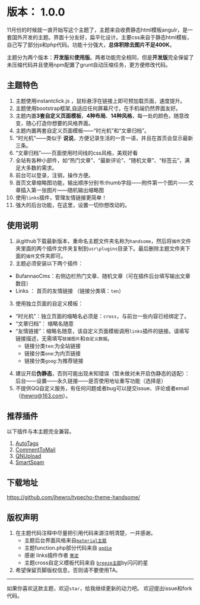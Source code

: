 # 版本： 1.0.0

11月份的时候就一直开始写这个主题了，主题来自收费静态html模板angulr，是一套国外开发的主题。界面十分友好，扁平化设计。主要css来自于静态html模板，自己写了部分js和php代码。功能十分强大，**总体积除去图片不足400K**。

主题分为两个版本：**开发版**和**使用版**。两者功能完全相同，但是**开发版**完全保留了未压缩代码并且使用npm配置了grunt自动压缩任务，更方便修改代码。

## 主题特色

1. 主题使用instantclick.js ，鼠标悬浮在链接上即可预加载页面，速度提升。
2. 主题使用bootstrap框架,自适应任何屏幕尺寸。在手机端仍然界面友好。
3. 主题内置**3套自定义页面模板**，**4种布局**、**14种风格**，每一处的颜色，随意改变，随心打造你想要的风格界面。
4. 主题内置两套自定义页面模板——“时光机”和“文章归档”。
5. “时光机”——类似于 **说说**，方便记录生活的一言一语，并且在首页会显示最新三条。
6. “文章归档”——页面使用时间线的css风格，美观好看
7. 全站有各种小部件，如“热门文章”、“最新评论”、“随机文章”、“标签云”，满足大多数的需求。
7. 前台可以登录，注销，操作方便。
8. 首页文章缩略图功能，输出顺序分别书:thumb字段——附件第一个图片——文章插入第一张图片——随机输出缩略图
9. 使用`links`插件，管理友情链接更简单！
10. 强大的后台功能，在这里，设置一切你想改动的。

## 使用说明
1. 从github下载最新版本，重命名主题文件夹名称为`handsome`，然后将`插件`文件夹里面的两个插件文件夹复制到`usr\plugins`目录下。最后删除主题文件夹下面的`插件`文件夹即可。
2. 主题必须安装以下两个插件：
 * BufannaoCms：右侧边栏热门文章、随机文章（可在插件后台填写输出文章数目）
 * Links ： 首页的友情链接 （链接分类填：`ten`）
3. 使用独立页面的自定义模板：
 * “时光机”：独立页面的缩略名必须是：`cross`，与前台一些内容已经绑定了。
 * “文章归档”： 缩略名随意
 * “友情链接”：缩略名随意，该自定义页面模板调用`links`插件的链接。请填写链接描述，无需填写`链接图片`和`自定义数据`。
    * 链接分类`ten`:为全站链接
    * 链接分类`one`:为内页链接
    * 链接分类`goog`:为推荐链接
4. 建议开启**伪静态**，否则可能出现未知错误（暂未做对未开启伪静态的适配）：后台——设置——永久链接——是否使用地址重写功能（选择是）
5. 不提供QQ自定义服务，有任何问题或者bug可以提交issue、评论或者email（ihewro@163.com）。

## 推荐插件

以下插件与本主题完全兼容。

1. [AutoTags](https://dt27.org/php/autotags-for-typecho/)
2. [CommentToMail](http://typecho.byends.com/post/CommentToMail-v2-0-0.html)
3. [QNUpload](http://ysido.com/qnupload_v_1_2_0.html)
4. [SmartSpam](http://www.yovisun.com/archive/typecho-plugin-smartspam.html)


## 下载地址

https://github.com/ihewro/typecho-theme-handsome/

## 版权声明

1. 在主题代码注释中尽量把引用代码来源注明清楚，一并感谢。
    * 主题后台界面风格来自[`material主题`](https://viosey.com/)
    * 主题function.php部分代码来自 [`qqdie`](http://qqdie.com)
    * 感谢 links插件作者 [`寒泥`](http://www.imhan.com/)
    * 主题cross自定义模板代码来自 [`breeze主题`](https://shansing.com/)by闪闪的星
2. 希望保留页脚版权信息，否则请不要使用TA。

----
如果你喜欢这款主题，欢迎`star`，给我继续更新的动力吧。
欢迎提出issue和fork代码。
